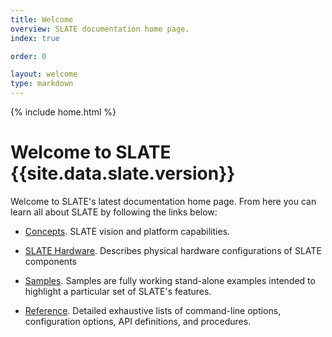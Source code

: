 ```yaml
---
title: Welcome
overview: SLATE documentation home page.
index: true

order: 0

layout: welcome
type: markdown
---
```

{% include home.html %}

# Welcome to SLATE {{site.data.slate.version}}

Welcome to SLATE's latest documentation home page. From here you can learn all about SLATE by following
the links below:

- [Concepts]({{home}}/docs/concepts/). SLATE vision and platform capabilities. 

- [SLATE Hardware]({{home}}/docs/slate-hardware/). Describes physical hardware configurations of SLATE components

- [Samples]({{home}}/docs/samples/). Samples are fully working stand-alone examples
intended to highlight a particular set of SLATE's features.

- [Reference]({{home}}/docs/reference/). Detailed exhaustive lists of
command-line options, configuration options, API definitions, and procedures.
